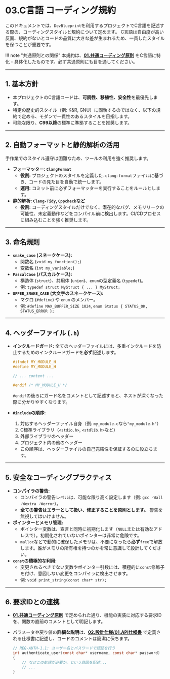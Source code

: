 # 03.C言語 コーディング規約

このドキュメントでは、`DevBlueprint`を利用するプロジェクトでC言語を記述する際の、コーディングスタイルと規約について定めます。
C言語は自由度が高い反面、規約がないとコードの品質に大きな差が生まれるため、一貫したスタイルを保つことが重要です。

!!! note "共通原則との関係"
    本規約は、**[01.共通コーディング原則](../../01_共通規則/01_共通コーディング原則.md)** をC言語に特化・具体化したものです。必ず共通原則にも目を通してください。

---

## 1. 基本方針

*   本プロジェクトのC言語コードは、**可読性、移植性、安全性**を最優先します。
*   特定の歴史的スタイル（例: K&R, GNU）に固執するのではなく、以下の規約で定める、モダンで一貫性のあるスタイルを目指します。
*   可能な限り、**C99以降**の標準に準拠することを推奨します。

---

## 2. 自動フォーマットと静的解析の活用

手作業でのスタイル遵守は困難なため、ツールの利用を強く推奨します。

*   **フォーマッター: `ClangFormat`**
    *   **役割:** プロジェクトのスタイルを定義した`.clang-format`ファイルに基づき、コードの見た目を自動で統一します。
    *   **運用:** コミット前に必ずフォーマッターを実行することをルールとします。
*   **静的解析: `Clang-Tidy`, `Cppcheck`など**
    *   **役割:** コーディングスタイルだけでなく、潜在的なバグ、メモリリークの可能性、未定義動作などをコンパイル前に検出します。CI/CDプロセスに組み込むことを強く推奨します。

---

## 3. 命名規則

*   **`snake_case` (スネークケース):**
    *   関数名 (`void my_function();`)
    *   変数名 (`int my_variable;`)
*   **`PascalCase` (パスカルケース):**
    *   構造体 (`struct`)、共用体 (`union`)、`enum`の型定義名 (`typedef`)。
    *   例: `typedef struct MyStruct { ... } MyStruct;`
*   **`UPPER_SNAKE_CASE` (大文字のスネークケース):**
    *   マクロ (`#define`) や `enum` のメンバー。
    *   例: `#define MAX_BUFFER_SIZE 1024`, `enum Status { STATUS_OK, STATUS_ERROR };`

---

## 4. ヘッダーファイル (`.h`)

*   **インクルードガード:** 全てのヘッダーファイルには、多重インクルードを防止するためのインクルードガードを**必ず**記述します。
    ```c
    #ifndef MY_MODULE_H
    #define MY_MODULE_H

    // ... content ...

    #endif /* MY_MODULE_H */
    ```
    `#endif`の後ろにガード名をコメントとして記述すると、ネストが深くなった際に分かりやすくなります。

*   **`#include`の順序:**
    1.  対応するヘッダーファイル自身（例: `my_module.c`なら`"my_module.h"`）
    2.  C標準ライブラリ（`<stdio.h>`, `<stdlib.h>`など）
    3.  外部ライブラリのヘッダー
    4.  プロジェクト内の他のヘッダー
    *   この順序は、ヘッダーファイルの自己完結性を保証するのに役立ちます。

---

## 5. 安全なコーディングプラクティス

*   **コンパイラの警告:**
    *   コンパイラの警告レベルは、可能な限り高く設定します（例: `gcc -Wall -Wextra -Werror`）。
    *   **全ての警告はエラーとして扱い、修正することを原則とします。** 警告を無視してはいけません。
*   **ポインターとメモリ管理:**
    *   ポインター変数は、宣言と同時に初期化します（`NULL`または有効なアドレスで）。初期化されていないポインターは非常に危険です。
    *   `malloc`などで動的に確保したメモリは、不要になったら**必ず**`free`で解放します。誰がメモリの所有権を持つのかを常に意識して設計してください。
*   **`const`の積極的な利用:**
    *   変更されるべきでない変数やポインター引数には、積極的に`const`修飾子を付け、意図しない変更をコンパイラに検出させます。
    *   例: `void print_string(const char* str);`

---

## 6. 要求IDとの連携

*   **[01.共通コーディング原則](../../01_共通規則/01_共通コーディング原則.md)** で定められた通り、機能の実装に対応する要求IDを、関数の直前のコメントとして明記します。
*   パラメータや戻り値の**詳細な説明**は、**[02.設計仕様/01.API仕様書](../../../../02_設計仕様/01_API仕様/README.md)** で定義される仕様書に記述し、コードのコメントは簡潔に保ちます。

    ```c
    // REQ-AUTH-1.1: ユーザー名とパスワードで認証を行う
    int authenticate_user(const char* username, const char* password)
    {
        // なぜこの処理が必要か、という意図を記述...
        // ...
    }
    ```

